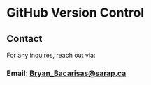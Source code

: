 # GitHub Version Control    

## Contact
For any inquires, reach out via:
### Email: Bryan_Bacarisas@sarap.ca